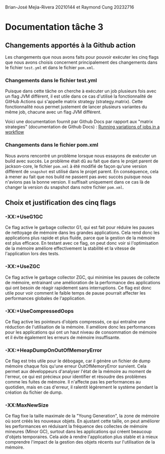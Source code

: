 Brian-José Mejia-Rivera 20210144 et Raymond Cung 20232716

# Documentation tâche 3 <br>

## Changements apportés à la Github action
Les changements que nous avons faits pour pouvoir exécuter les cinq flags que nous avons choisis concernent principalement des changements dans le fichier `test.yml` et dans le fichier `pom.xml`. 

### Changements dans le fichier test.yml
Puisque dans cette tâche on cherche à exécuter un job plusieurs fois avec un flag JVM différent, il est utile dans ce cas d'utilisé la fonctionnalité de GitHub Actions qui s'appelle matrix strategy (strategy.matrix). Cette fonctionnalité nous permet justement de lancer plusieurs variantes du même job, chacune avec un flag JVM différent. <br>

Voici une documentation fournit par Github Docs par rapport aux "matrix strategies" (documentation de Github Docs) : [Running variations of jobs in a workflow](https://docs.github.com/en/actions/writing-workflows/choosing-what-your-workflow-does/running-variations-of-jobs-in-a-workflow)

### Changements dans le fichier pom.xml
Nous avons rencontré un problème lorsque nous essayons de exécuter un build avec succès. Le problème était dû au fait que dans le projet parent de jackson-core, le fichier `pom.xml` à été modifié de façon qu'une version différent de `snapshot` est utilisé dans le projet parent. En conséquence, cela à mener au fait que nos build ne passent pas avec succès puisque nous n'avions pas la bonne version. Il suffisait uniquement dans ce cas là de changer la version du snapshot dans notre fichier `pom.xml`.

## Choix et justification des cinq flags

### -XX:+UseG1GC
Ce flag active le garbage collector G1, qui est fait pour réduire les pauses de nettoyage de mémoire dans les grandes applications. Cela rend donc les applications plus rapide et plus fluide, parce que la gestion de la mémoire est plus efficace. En testant avec ce flag, on peut donc voir si l'optimisation de la mémoire améliore effectivement la stabilité et la vitesse de l'application lors des tests.

### -XX:+UseZGC
Ce flag active le garbage collector ZGC, qui minimise les pauses de collecte de mémoire, entrainant une amélioration de la performance des applications qui ont besoin de réagir rapidement sans interruptions. Ce flag est donc utile pour voir comment le faible temps de pause pourrait affecter les performances globales de l'application.

### -XX:+UseCompressedOops
Ce flag active les pointeurs d'objets compressés, ce qui entraîne une réduction de l'utilisation de la mémoire. Il améliore donc les performances pour les applications qui ont un haut niveau de consommation de mémoire et il évite également les erreurs de mémoire insuffisante.

### -XX:+HeapDumpOnOutOfMemoryError 

Ce flag est très utile pour le débogage, car il génère un fichier de dump mémoire chaque fois qu'une erreur OutOfMemoryError survient. Cela permet aux développeurs d'analyser l'état de la mémoire au moment de l'erreur, ce qui est précieux pour identifier et résoudre des problèmes comme les fuites de mémoire. Il n'affecte pas les performances au quotidien, mais en cas d'erreur, il ralentit légèrement le système pendant la création du fichier de dump.

### -XX:MaxNewSize

Ce flag fixe la taille maximale de la "Young Generation", la zone de mémoire où sont créés les nouveaux objets. En ajustant cette taille, on peut améliorer les performances en réduisant la fréquence des collectes de mémoire mineures (Minor GC), surtout dans les applications qui créent beaucoup d'objets temporaires. Cela aide à rendre l'application plus stable et à mieux comprendre l'impact de la gestion des objets récents sur l'utilisation de la mémoire.

